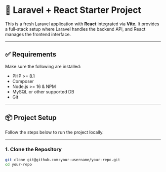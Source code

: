 # 🚀 Laravel + React Starter Project

This is a fresh Laravel application with **React** integrated via **Vite**. It provides a full-stack setup where Laravel handles the backend API, and React manages the frontend interface.

---

## ✅ Requirements

Make sure the following are installed:

- PHP >= 8.1
- Composer
- Node.js >= 16 & NPM
- MySQL or other supported DB
- Git

---

## 📦 Project Setup

Follow the steps below to run the project locally.

---

### 1. Clone the Repository

```bash
git clone git@github.com:your-username/your-repo.git
cd your-repo
